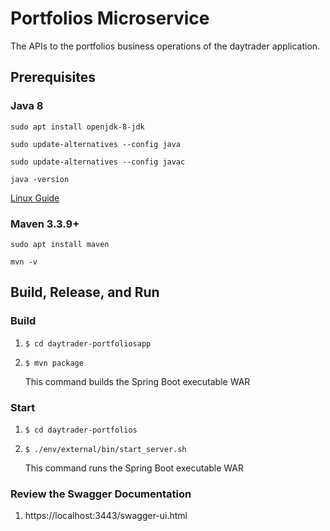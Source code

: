 # Portfolios Microservice

The APIs to the portfolios business operations of the daytrader application.

## Prerequisites

### Java 8
```
sudo apt install openjdk-8-jdk
```
```
sudo update-alternatives --config java
```
```
sudo update-alternatives --config javac
```
```
java -version
```
[Linux Guide](https://linuxconfig.org/how-to-install-and-switch-java-versions-on-ubuntu-linux)

### Maven 3.3.9+
```
sudo apt install maven
```
```
mvn -v
```

## Build, Release, and Run


### Build

1.  `$ cd daytrader-portfoliosapp`

2.  `$ mvn package`

    This command builds the Spring Boot executable WAR

### Start

1.  `$ cd daytrader-portfolios`

2.  `$ ./env/external/bin/start_server.sh`

    This command runs the Spring Boot executable WAR
    
### Review the Swagger Documentation

1.  https://localhost:3443/swagger-ui.html
